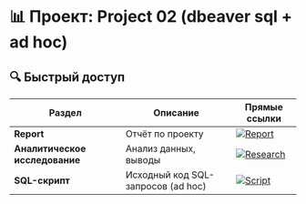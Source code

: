 # 📊 Проект: Project 02 (dbeaver sql + ad hoc)

## 🔍 Быстрый доступ
| Раздел                 | Описание                                | Прямые ссылки |
|------------------------|------------------------------------------|---------------|
| **Report**             | Отчёт по проекту                         | [![Report](https://img.shields.io/badge/-Report-272727?style=for-the-badge)](https://github.com/greenvariety/data_analysis_projects/blob/main/Project%2002%20(dbeaver%20sql%20%2B%20ad%20hoc)/report/report.md) |
| **Аналитическое исследование** | Анализ данных, выводы      | [![Research](https://img.shields.io/badge/-Research-272727?style=for-the-badge)](https://github.com/greenvariety/data_analysis_projects/blob/main/Project%2002%20(dbeaver%20sql%20%2B%20ad%20hoc)/analytical_research/analytical_research.md) |
| **SQL-скрипт**         | Исходный код SQL-запросов (ad hoc)       | [![Script](https://img.shields.io/badge/-Script-272727?style=for-the-badge)](https://github.com/greenvariety/data_analysis_projects/blob/main/Project%2002%20(dbeaver%20sql%20%2B%20ad%20hoc)/query_script/query_script.sql) |
